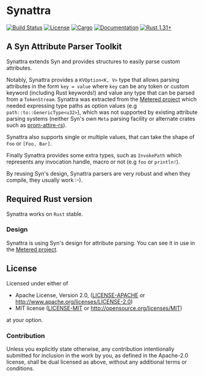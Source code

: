 # Synattra
[![Build Status](https://travis-ci.org/magnet/synattra.svg?branch=master)](https://travis-ci.org/magnet/synattra)
[![License](https://img.shields.io/badge/license-MIT%2FApache--2.0-blue.svg)](
https://github.com/magnet/synattra)
[![Cargo](https://img.shields.io/crates/v/synattra.svg)](
https://crates.io/crates/synattra)
[![Documentation](https://docs.rs/synattra/badge.svg)](
https://docs.rs/synattra)
[![Rust 1.31+](https://img.shields.io/badge/rust-1.31+-lightgray.svg)](
https://www.rust-lang.org)

## A Syn Attribute Parser Toolkit

Synattra extends Syn and provides structures to easily parse custom attributes.

Notably, Synattra provides a `KVOption<K, V>` type that allows parsing attributes in the form `key = value` where `key` can be any token or custom keyword (including Rust keywords!) and value any type that can be parsed from a `TokenStream`. Synattra was extracted from the [Metered project](https://github.com/magnet/metered-rs) which needed expressing type paths as option values (e.g `path::to::GenericType<u32>`), which was not supported by existing attribute parsing systems (neither Syn's own `Meta` parsing facility or alternate crates such as [prom-attire-rs](https://github.com/Nemo157/prom-attire-rs/)).

Synattra also supports single or multiple values, that can take the shape of `Foo` or `[Foo, Bar]`.

Finally Synattra provides some extra types, such as `InvokePath` which represents any invocation handle, macro or not (e.g `foo` or `println!`).

By reusing Syn's design, Synattra parsers are very robust and when they compile, they usually work :-).


## Required Rust version

Synattra works on `Rust` stable.


### Design

Synattra is using Syn's design for attribute parsing. You can see it in use in the [Metered project](https://github.com/magnet/metered-rs).


## License

Licensed under either of

 * Apache License, Version 2.0, ([LICENSE-APACHE](LICENSE-APACHE) or http://www.apache.org/licenses/LICENSE-2.0)
 * MIT license ([LICENSE-MIT](LICENSE-MIT) or http://opensource.org/licenses/MIT)

at your option.

### Contribution

Unless you explicitly state otherwise, any contribution intentionally
submitted for inclusion in the work by you, as defined in the Apache-2.0
license, shall be dual licensed as above, without any additional terms or
conditions.